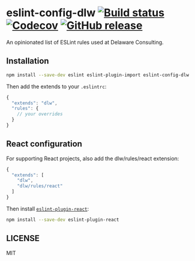 # eslint-config-dlw [![Build status](https://img.shields.io/travis/Stvenoo/eslint-config-dlw.svg)](https://travis-ci.org/Stvenoo/eslint-config-dlw) [![Codecov](https://img.shields.io/codecov/c/github/Stvenoo/eslint-config-dlw.svg)](https://codecov.io/gh/Stvenoo/eslint-config-dlw) [![GitHub release](https://img.shields.io/github/release/Stvenoo/eslint-config-dlw.svg)](https://github.com/Stvenoo/eslint-config-dlw/releases)

An opinionated list of ESLint rules used at Delaware Consulting.

## Installation

```sh
npm install --save-dev eslint eslint-plugin-import eslint-config-dlw
```

Then add the extends to your `.eslintrc`:

```javascript
{
  "extends": "dlw",
  "rules": {
    // your overrides
  }
}
```

## React configuration

For supporting React projects, also add the dlw/rules/react extension:

```javascript
{
  "extends": [
    "dlw",
    "dlw/rules/react"
  ]
}
```

Then install [`eslint-plugin-react`](https://github.com/yannickcr/eslint-plugin-react):

```sh
npm install --save-dev eslint-plugin-react
```


## LICENSE

MIT
